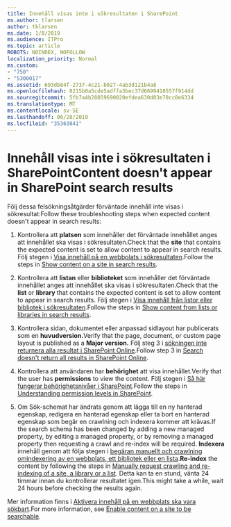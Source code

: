 ```yaml
---
title: Innehåll visas inte i sökresultaten i SharePoint
ms.author: tlarsen
author: tklarsen
ms.date: 1/8/2019
ms.audience: ITPro
ms.topic: article
ROBOTS: NOINDEX, NOFOLLOW
localization_priority: Normal
ms.custom:
- "750"
- "5300017"
ms.assetid: 693db84f-2737-4c21-b027-4ab3d121b4a8
ms.openlocfilehash: 8215b0a5cde5adffa3bec37d6699418557f914dd
ms.sourcegitcommit: 5fb7a4b28859690020efdea630d03e70cc0e6334
ms.translationtype: MT
ms.contentlocale: sv-SE
ms.lasthandoff: 06/28/2019
ms.locfileid: "35363841"
---
```

# <a name="content-doesnt-appear-in-sharepoint-search-results"></a><span data-ttu-id="af7a5-102">Innehåll visas inte i sökresultaten i SharePoint</span><span class="sxs-lookup"><span data-stu-id="af7a5-102">Content doesn't appear in SharePoint search results</span></span>

<span data-ttu-id="af7a5-103">Följ dessa felsökningsåtgärder förväntade innehåll inte visas i sökresultat:</span><span class="sxs-lookup"><span data-stu-id="af7a5-103">Follow these troubleshooting steps when expected content doesn't appear in search results:</span></span>
  
1. <span data-ttu-id="af7a5-104">Kontrollera att **platsen** som innehåller det förväntade innehållet anges att innehållet ska visas i sökresultaten.</span><span class="sxs-lookup"><span data-stu-id="af7a5-104">Check that the **site** that contains the expected content is set to allow content to appear in search results.</span></span> <span data-ttu-id="af7a5-105">Följ stegen i [Visa innehåll på en webbplats i sökresultaten](https://docs.microsoft.com/sharepoint/make-site-content-searchable#show-content-on-a-site-in-search-results).</span><span class="sxs-lookup"><span data-stu-id="af7a5-105">Follow the steps in [Show content on a site in search results](https://docs.microsoft.com/sharepoint/make-site-content-searchable#show-content-on-a-site-in-search-results).</span></span>

2. <span data-ttu-id="af7a5-106">Kontrollera att **listan** eller **biblioteket** som innehåller det förväntade innehållet anges att innehållet ska visas i sökresultaten.</span><span class="sxs-lookup"><span data-stu-id="af7a5-106">Check that the **list** or **library** that contains the expected content is set to allow content to appear in search results.</span></span> <span data-ttu-id="af7a5-107">Följ stegen i [Visa innehåll från listor eller bibliotek i sökresultaten](https://docs.microsoft.com/sharepoint/make-site-content-searchable#show-content-from-lists-or-libraries-in-search-results).</span><span class="sxs-lookup"><span data-stu-id="af7a5-107">Follow the steps in [Show content from lists or libraries in search results](https://docs.microsoft.com/sharepoint/make-site-content-searchable#show-content-from-lists-or-libraries-in-search-results).</span></span>

3. <span data-ttu-id="af7a5-108">Kontrollera sidan, dokumentet eller anpassad sidlayout har publicerats som en **huvudversion.**</span><span class="sxs-lookup"><span data-stu-id="af7a5-108">Verify that the page, document, or custom page layout is published as a **Major version.**</span></span> <span data-ttu-id="af7a5-109">Följ steg 3 i [sökningen inte returnera alla resultat i SharePoint Online](https://go.microsoft.com/fwlink/?linkid=874525).</span><span class="sxs-lookup"><span data-stu-id="af7a5-109">Follow step 3 in [Search doesn't return all results in SharePoint Online](https://go.microsoft.com/fwlink/?linkid=874525).</span></span>

4. <span data-ttu-id="af7a5-110">Kontrollera att användaren har **behörighet** att visa innehållet.</span><span class="sxs-lookup"><span data-stu-id="af7a5-110">Verify that the user has **permissions** to view the content.</span></span> <span data-ttu-id="af7a5-111">Följ stegen i [Så här fungerar behörighetsnivåer i SharePoint](https://docs.microsoft.com/en-us/sharepoint/understanding-permission-levels).</span><span class="sxs-lookup"><span data-stu-id="af7a5-111">Follow the steps in [Understanding permission levels in SharePoint](https://docs.microsoft.com/en-us/sharepoint/understanding-permission-levels).</span></span>
    
5. <span data-ttu-id="af7a5-112">Om Sök-schemat har ändrats genom att lägga till en ny hanterad egenskap, redigera en hanterad egenskap eller ta bort en hanterad egenskap som begär en crawlning och indexera kommer att krävas.</span><span class="sxs-lookup"><span data-stu-id="af7a5-112">If the search schema has been changed by adding a new managed property, by editing a managed property, or by removing a managed property then requesting a crawl and re-index will be required.</span></span> <span data-ttu-id="af7a5-113">**Indexera** innehåll genom att följa stegen i [begäran manuellt och crawlning omindexering av en webbplats, ett bibliotek eller en lista](https://docs.microsoft.com/sharepoint/crawl-site-content).</span><span class="sxs-lookup"><span data-stu-id="af7a5-113">**Re-index** the content by following the steps in [Manually request crawling and re-indexing of a site, a library or a list](https://docs.microsoft.com/sharepoint/crawl-site-content).</span></span> <span data-ttu-id="af7a5-114">Detta kan ta en stund, vänta 24 timmar innan du kontrollerar resultatet igen.</span><span class="sxs-lookup"><span data-stu-id="af7a5-114">This might take a while, wait 24 hours before checking the results again.</span></span>

<span data-ttu-id="af7a5-115">Mer information finns i [Aktivera innehåll på en webbplats ska vara sökbart](https://docs.microsoft.com/sharepoint/make-site-content-searchable).</span><span class="sxs-lookup"><span data-stu-id="af7a5-115">For more information, see [Enable content on a site to be searchable](https://docs.microsoft.com/sharepoint/make-site-content-searchable).</span></span> 
  

